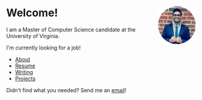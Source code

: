 <link rel="shortcut icon" type="image/png" href="favicon.ico"/>
<link rel="stylesheet" Type="text/css" href="http://people.virginia.edu/~nj7kv/style.css">

Welcome! <img src="Profile Pic Round.png" alt="Profile Pic Round" style="width:100px;height:100px" align="right">
=======================================================

I am a Master of Computer Science candidate at the University of
Virginia.

I'm currently looking for a job!

-   [About](http://people.virginia.edu/~nj7kv/About.html "About")
-   [Resume](https://drive.google.com/open?id=0B1VQ2orZxq3gU01IdGwtOGpvYlE "Resume")
-   [Writing](http://people.virginia.edu/~nj7kv/Writing.html "Writing")
-   [Projects](http://people.virginia.edu/~nj7kv/SideProjects.html "Projects")

Didn't find what you needed? Send me an
[email](mailto:nj7kv@virginia.edu "Email")!
